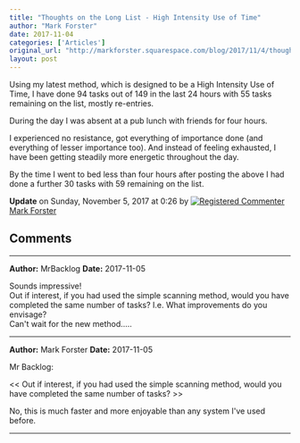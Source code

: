 ```yaml
---
title: "Thoughts on the Long List - High Intensity Use of Time"
author: "Mark Forster"
date: 2017-11-04
categories: ['Articles']
original_url: "http://markforster.squarespace.com/blog/2017/11/4/thoughts-on-the-long-list-high-intensity-use-of-time.html"
layout: post
---
```


Using my latest method, which is designed to be a High Intensity Use of Time, I have done 94 tasks out of 149 in the last 24 hours with 55 tasks remaining on the list, mostly re-entries.

During the day I was absent at a pub lunch with friends for four hours.

I experienced no resistance, got everything of importance done (and everything of lesser importance too). And instead of feeling exhausted, I have been getting steadily more energetic throughout the day.

By the time I went to bed less than four hours after posting the above I had done a further 30 tasks with 59 remaining on the list.

**Update** on Sunday, November 5, 2017 at 0:26 by
[![Registered Commenter](/universal/images/transparent.png "Registered Commenter")Mark Forster](/member/markforster "Registered Commenter")


## Comments

---

**Author:** MrBacklog
**Date:** 2017-11-05

Sounds impressive!  
Out if interest, if you had used the simple scanning method, would you have completed the same number of tasks? I.e. What improvements do you envisage?  
Can't wait for the new method.....

---

**Author:** Mark Forster
**Date:** 2017-11-05

Mr Backlog:  
  
<< Out if interest, if you had used the simple scanning method, would you have completed the same number of tasks? >>  
  
No, this is much faster and more enjoyable than any system I've used before.

---
